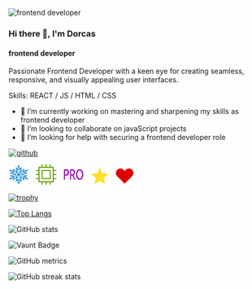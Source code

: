 ![frontend developer](https://media.geeksforgeeks.org/wp-content/uploads/20240703165023/Frontend-Development-(1).webp)

### Hi there 👋, I'm Dorcas
#### frontend developer

Passionate Frontend Developer with a keen eye for creating seamless, responsive, and visually appealing user interfaces.

Skills: REACT / JS / HTML / CSS

- 🔭 I’m currently working on mastering and sharpening my skills as frontend developer 
- 👯 I’m looking to collaborate on javaScript projects 
- 🤔 I’m looking for help with securing a frontend developer role 


[<img src='https://cdn.jsdelivr.net/npm/simple-icons@3.0.1/icons/github.svg' alt='github' height='40'>](https://github.com/DevDorcas)  

<a href='https://archiveprogram.github.com/'><img src='https://raw.githubusercontent.com/acervenky/animated-github-badges/master/assets/acbadge.gif' width='40' height='40'></a> <a href='https://docs.github.com/en/developers'><img src='https://raw.githubusercontent.com/acervenky/animated-github-badges/master/assets/devbadge.gif' width='40' height='40'></a> <a href='https://github.com/pricing'><img src='https://raw.githubusercontent.com/acervenky/animated-github-badges/master/assets/pro.gif' width='40' height='40'></a> <a href='https://stars.github.com/'><img src='https://raw.githubusercontent.com/acervenky/animated-github-badges/master/assets/starbadge.gif' width='35' height='35'></a> <a href='https://docs.github.com/en/github/supporting-the-open-source-community-with-github-sponsors'><img src='https://raw.githubusercontent.com/acervenky/animated-github-badges/master/assets/sponsorbadge.gif' width='35' height='35'></a> 

[![trophy](https://github-profile-trophy.vercel.app/?username=DevDorcas)](https://github.com/ryo-ma/github-profile-trophy)

[![Top Langs](https://github-readme-stats.vercel.app/api/top-langs/?username=DevDorcas)](https://github.com/anuraghazra/github-readme-stats)

![GitHub stats](https://github-readme-stats.vercel.app/api?username=DevDorcas&show_icons=true&count_private=true)  

![Vaunt Badge](https://api.vaunt.dev/v1/github/entities/DevDorcas/contributions?format=svg&private=true)  

![GitHub metrics](https://metrics.lecoq.io/DevDorcas)  

![GitHub streak stats](https://streak-stats.demolab.com/?user=DevDorcas)  
